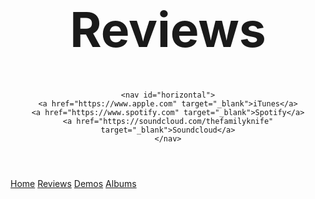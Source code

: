 <!DOCTYPE html>
<html lang="en">
<head>
	<meta charset="utf-8" />
	<link rel="Stylesheet" href="tfk.css">
	<title>Reviews</title>
		<script src="http://code.jquery.com/jquery-2.1.4.min.js"></script>
<script>
    $(function(){
        $('a').each(function(){
            if ($(this).prop('href') == window.location.href) {
                $(this).addClass('active'); $(this).parents('li').addClass('active');
            }
        });
    });
</script>
</head>
<body>

<header id="header-background"> 
	<h1 style="font-size:8vw;">Reviews</h1>
	
	<nav id="horizontal">
	<a href="https://www.apple.com" target="_blank">iTunes</a>
	<a href="https://www.spotify.com" target="_blank">Spotify</a>
	<a href="https://soundcloud.com/thefamilyknife" target="_blank">Soundcloud</a>
	</nav>
</header>

<main>

<nav class="sidenav">
	<a href="home.md">Home</a>
	<a href="reviews.md">Reviews</a>
	<a href="demos.md">Demos</a>
	<a href="albums.md">Albums</a>
</nav>

</body>
</html>
